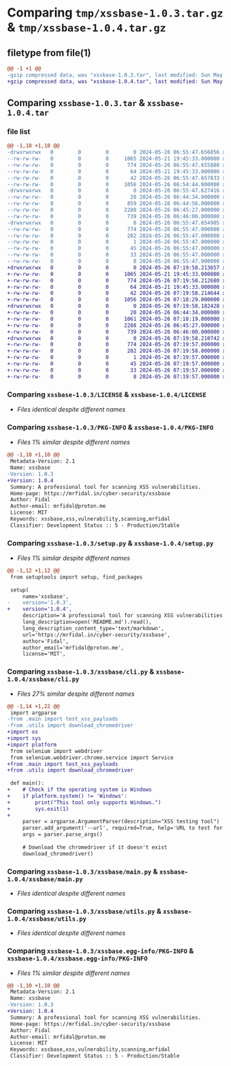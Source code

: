 # Comparing `tmp/xssbase-1.0.3.tar.gz` & `tmp/xssbase-1.0.4.tar.gz`

## filetype from file(1)

```diff
@@ -1 +1 @@
-gzip compressed data, was "xssbase-1.0.3.tar", last modified: Sun May 26 06:55:47 2024, max compression
+gzip compressed data, was "xssbase-1.0.4.tar", last modified: Sun May 26 07:19:58 2024, max compression
```

## Comparing `xssbase-1.0.3.tar` & `xssbase-1.0.4.tar`

### file list

```diff
@@ -1,18 +1,18 @@
-drwxrwxrwx   0        0        0        0 2024-05-26 06:55:47.656856 xssbase-1.0.3/
--rw-rw-rw-   0        0        0     1065 2024-05-21 19:45:33.000000 xssbase-1.0.3/LICENSE
--rw-rw-rw-   0        0        0      774 2024-05-26 06:55:47.655880 xssbase-1.0.3/PKG-INFO
--rw-rw-rw-   0        0        0       64 2024-05-21 19:45:33.000000 xssbase-1.0.3/README.md
--rw-rw-rw-   0        0        0       42 2024-05-26 06:55:47.657833 xssbase-1.0.3/setup.cfg
--rw-rw-rw-   0        0        0     1056 2024-05-26 06:54:44.000000 xssbase-1.0.3/setup.py
-drwxrwxrwx   0        0        0        0 2024-05-26 06:55:47.627416 xssbase-1.0.3/xssbase/
--rw-rw-rw-   0        0        0       20 2024-05-26 06:44:34.000000 xssbase-1.0.3/xssbase/__init__.py
--rw-rw-rw-   0        0        0      859 2024-05-26 06:44:56.000000 xssbase-1.0.3/xssbase/cli.py
--rw-rw-rw-   0        0        0     2288 2024-05-26 06:45:27.000000 xssbase-1.0.3/xssbase/main.py
--rw-rw-rw-   0        0        0      739 2024-05-26 06:46:00.000000 xssbase-1.0.3/xssbase/utils.py
-drwxrwxrwx   0        0        0        0 2024-05-26 06:55:47.654905 xssbase-1.0.3/xssbase.egg-info/
--rw-rw-rw-   0        0        0      774 2024-05-26 06:55:47.000000 xssbase-1.0.3/xssbase.egg-info/PKG-INFO
--rw-rw-rw-   0        0        0      282 2024-05-26 06:55:47.000000 xssbase-1.0.3/xssbase.egg-info/SOURCES.txt
--rw-rw-rw-   0        0        0        1 2024-05-26 06:55:47.000000 xssbase-1.0.3/xssbase.egg-info/dependency_links.txt
--rw-rw-rw-   0        0        0       45 2024-05-26 06:55:47.000000 xssbase-1.0.3/xssbase.egg-info/entry_points.txt
--rw-rw-rw-   0        0        0       33 2024-05-26 06:55:47.000000 xssbase-1.0.3/xssbase.egg-info/requires.txt
--rw-rw-rw-   0        0        0        8 2024-05-26 06:55:47.000000 xssbase-1.0.3/xssbase.egg-info/top_level.txt
+drwxrwxrwx   0        0        0        0 2024-05-26 07:19:58.213657 xssbase-1.0.4/
+-rw-rw-rw-   0        0        0     1065 2024-05-21 19:45:33.000000 xssbase-1.0.4/LICENSE
+-rw-rw-rw-   0        0        0      774 2024-05-26 07:19:58.212680 xssbase-1.0.4/PKG-INFO
+-rw-rw-rw-   0        0        0       64 2024-05-21 19:45:33.000000 xssbase-1.0.4/README.md
+-rw-rw-rw-   0        0        0       42 2024-05-26 07:19:58.214644 xssbase-1.0.4/setup.cfg
+-rw-rw-rw-   0        0        0     1056 2024-05-26 07:18:29.000000 xssbase-1.0.4/setup.py
+drwxrwxrwx   0        0        0        0 2024-05-26 07:19:58.182428 xssbase-1.0.4/xssbase/
+-rw-rw-rw-   0        0        0       20 2024-05-26 06:44:34.000000 xssbase-1.0.4/xssbase/__init__.py
+-rw-rw-rw-   0        0        0     1061 2024-05-26 07:18:19.000000 xssbase-1.0.4/xssbase/cli.py
+-rw-rw-rw-   0        0        0     2288 2024-05-26 06:45:27.000000 xssbase-1.0.4/xssbase/main.py
+-rw-rw-rw-   0        0        0      739 2024-05-26 06:46:00.000000 xssbase-1.0.4/xssbase/utils.py
+drwxrwxrwx   0        0        0        0 2024-05-26 07:19:58.210742 xssbase-1.0.4/xssbase.egg-info/
+-rw-rw-rw-   0        0        0      774 2024-05-26 07:19:57.000000 xssbase-1.0.4/xssbase.egg-info/PKG-INFO
+-rw-rw-rw-   0        0        0      282 2024-05-26 07:19:58.000000 xssbase-1.0.4/xssbase.egg-info/SOURCES.txt
+-rw-rw-rw-   0        0        0        1 2024-05-26 07:19:57.000000 xssbase-1.0.4/xssbase.egg-info/dependency_links.txt
+-rw-rw-rw-   0        0        0       45 2024-05-26 07:19:57.000000 xssbase-1.0.4/xssbase.egg-info/entry_points.txt
+-rw-rw-rw-   0        0        0       33 2024-05-26 07:19:57.000000 xssbase-1.0.4/xssbase.egg-info/requires.txt
+-rw-rw-rw-   0        0        0        8 2024-05-26 07:19:57.000000 xssbase-1.0.4/xssbase.egg-info/top_level.txt
```

### Comparing `xssbase-1.0.3/LICENSE` & `xssbase-1.0.4/LICENSE`

 * *Files identical despite different names*

### Comparing `xssbase-1.0.3/PKG-INFO` & `xssbase-1.0.4/PKG-INFO`

 * *Files 1% similar despite different names*

```diff
@@ -1,10 +1,10 @@
 Metadata-Version: 2.1
 Name: xssbase
-Version: 1.0.3
+Version: 1.0.4
 Summary: A professional tool for scanning XSS vulnerabilities.
 Home-page: https://mrfidal.in/cyber-security/xssbase
 Author: Fidal
 Author-email: mrfidal@proton.me
 License: MIT
 Keywords: xssbase,xss,vulnerability,scanning,mrfidal
 Classifier: Development Status :: 5 - Production/Stable
```

### Comparing `xssbase-1.0.3/setup.py` & `xssbase-1.0.4/setup.py`

 * *Files 1% similar despite different names*

```diff
@@ -1,12 +1,12 @@
 from setuptools import setup, find_packages
 
 setup(
     name='xssbase',
-    version='1.0.3',
+    version='1.0.4',
     description='A professional tool for scanning XSS vulnerabilities.',
     long_description=open('README.md').read(),
     long_description_content_type='text/markdown',
     url='https://mrfidal.in/cyber-security/xssbase',
     author='Fidal',
     author_email='mrfidal@proton.me',
     license='MIT',
```

### Comparing `xssbase-1.0.3/xssbase/cli.py` & `xssbase-1.0.4/xssbase/cli.py`

 * *Files 27% similar despite different names*

```diff
@@ -1,14 +1,22 @@
 import argparse
-from .main import test_xss_payloads
-from .utils import download_chromedriver
+import os
+import sys
+import platform
 from selenium import webdriver
 from selenium.webdriver.chrome.service import Service
+from .main import test_xss_payloads
+from .utils import download_chromedriver
 
 def main():
+    # Check if the operating system is Windows
+    if platform.system() != 'Windows':
+        print("This tool only supports Windows.")
+        sys.exit(1)
+
     parser = argparse.ArgumentParser(description="XSS testing tool")
     parser.add_argument('--url', required=True, help='URL to test for XSS vulnerability')
     args = parser.parse_args()
 
     # Download the chromedriver if it doesn't exist
     download_chromedriver()
```

### Comparing `xssbase-1.0.3/xssbase/main.py` & `xssbase-1.0.4/xssbase/main.py`

 * *Files identical despite different names*

### Comparing `xssbase-1.0.3/xssbase/utils.py` & `xssbase-1.0.4/xssbase/utils.py`

 * *Files identical despite different names*

### Comparing `xssbase-1.0.3/xssbase.egg-info/PKG-INFO` & `xssbase-1.0.4/xssbase.egg-info/PKG-INFO`

 * *Files 1% similar despite different names*

```diff
@@ -1,10 +1,10 @@
 Metadata-Version: 2.1
 Name: xssbase
-Version: 1.0.3
+Version: 1.0.4
 Summary: A professional tool for scanning XSS vulnerabilities.
 Home-page: https://mrfidal.in/cyber-security/xssbase
 Author: Fidal
 Author-email: mrfidal@proton.me
 License: MIT
 Keywords: xssbase,xss,vulnerability,scanning,mrfidal
 Classifier: Development Status :: 5 - Production/Stable
```

